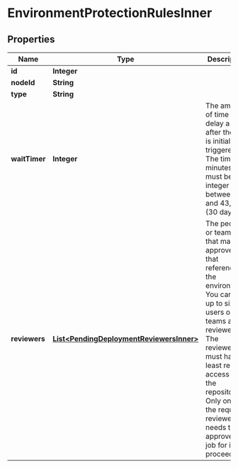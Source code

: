 

# EnvironmentProtectionRulesInner


## Properties

| Name | Type | Description | Notes |
|------------ | ------------- | ------------- | -------------|
|**id** | **Integer** |  |  |
|**nodeId** | **String** |  |  |
|**type** | **String** |  |  |
|**waitTimer** | **Integer** | The amount of time to delay a job after the job is initially triggered. The time (in minutes) must be an integer between 0 and 43,200 (30 days). |  [optional] |
|**reviewers** | [**List&lt;PendingDeploymentReviewersInner&gt;**](PendingDeploymentReviewersInner.md) | The people or teams that may approve jobs that reference the environment. You can list up to six users or teams as reviewers. The reviewers must have at least read access to the repository. Only one of the required reviewers needs to approve the job for it to proceed. |  [optional] |



